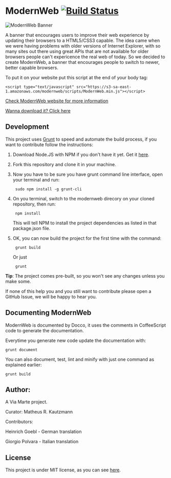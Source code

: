ModernWeb [![Build Status](https://travis-ci.org/viamarte/modernweb.png)](https://travis-ci.org/viamarte/modernweb)
=========

![ModernWeb Banner](https://s3-sa-east-1.amazonaws.com/modernweb/screens/modernweb_screenshot.jpg)

A banner that encourages users to improve their web experience by updating their browsers to a HTML5/CSS3 capable.
The idea came when we were having problems with older versions of Internet Explorer, with so many sites out there
using great APIs that are not available for older browsers people can't expericence the real web of today. So we
decided to create ModernWeb, a banner that encourages people to switch to newer, better capable browsers.

To put it on your website put this script at the end of your body tag:

	<script type="text/javascript" src="https://s3-sa-east-1.amazonaws.com/modernweb/scripts/ModernWeb.min.js"></script>

[Check ModernWeb website for more information](http://viamarte.github.com/modernweb)

[Wanna download it? Click here](https://s3-sa-east-1.amazonaws.com/modernweb/scripts/ModernWeb.min.js)

Development
-----------

This project uses [Grunt](http://gruntjs.com) to speed and automate the build process, if you want to contribute follow the instructions:

1. Download Node.JS with NPM if you don't have it yet. Get it [here](http://nodejs.org/download).

2. Fork this repository and clone it in your machine.

3. Now you have to be sure you have grunt command line interface, open your terminal and run:

		sudo npm install -g grunt-cli

4. On you terminal, switch to the modernweb direcory on your cloned repository, then run:

   		npm install

   This will tell NPM to install the project dependencies as listed in that package.json file.

5. OK, you can now build the project for the first time with the command:

   		grunt build

   Or just

   		grunt

**Tip**: The project comes pre-built, so you won't see any changes unless you make some.

If none of this help you and you still want to contribute please open a GitHub Issue, we will be
happy to hear you.

Documenting ModernWeb
---------------------

ModernWeb is documented by Docco, it uses the comments in CoffeeScript code to generate the documentation.

Everytime you generate new code update the documentation with:

	grunt document

You can also document, test, lint and minify with just one command as explained earlier:

	grunt build

Author:
-------

A Via Marte project.

Curator: Matheus R. Kautzmann

Contributors:

Heinrich Goebl - German translation

Giorgio Polvara - Italian translation

License
-------

This project is under MIT license, as you can see [here](./LICENSE.md).
